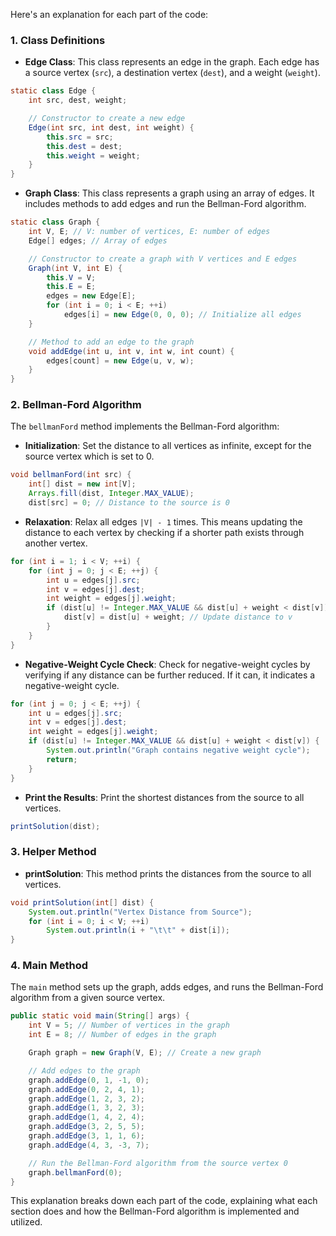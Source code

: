 Here's an explanation for each part of the code:

### 1. **Class Definitions**

- **Edge Class**: This class represents an edge in the graph. Each edge has a source vertex (`src`), a destination vertex (`dest`), and a weight (`weight`).

```java
static class Edge {
    int src, dest, weight;

    // Constructor to create a new edge
    Edge(int src, int dest, int weight) {
        this.src = src;
        this.dest = dest;
        this.weight = weight;
    }
}
```

- **Graph Class**: This class represents a graph using an array of edges. It includes methods to add edges and run the Bellman-Ford algorithm.

```java
static class Graph {
    int V, E; // V: number of vertices, E: number of edges
    Edge[] edges; // Array of edges

    // Constructor to create a graph with V vertices and E edges
    Graph(int V, int E) {
        this.V = V;
        this.E = E;
        edges = new Edge[E];
        for (int i = 0; i < E; ++i)
            edges[i] = new Edge(0, 0, 0); // Initialize all edges
    }

    // Method to add an edge to the graph
    void addEdge(int u, int v, int w, int count) {
        edges[count] = new Edge(u, v, w);
    }
}
```

### 2. **Bellman-Ford Algorithm**

The `bellmanFord` method implements the Bellman-Ford algorithm:

- **Initialization**: Set the distance to all vertices as infinite, except for the source vertex which is set to 0.

```java
void bellmanFord(int src) {
    int[] dist = new int[V];
    Arrays.fill(dist, Integer.MAX_VALUE);
    dist[src] = 0; // Distance to the source is 0
```

- **Relaxation**: Relax all edges `|V| - 1` times. This means updating the distance to each vertex by checking if a shorter path exists through another vertex.

```java
for (int i = 1; i < V; ++i) {
    for (int j = 0; j < E; ++j) {
        int u = edges[j].src;
        int v = edges[j].dest;
        int weight = edges[j].weight;
        if (dist[u] != Integer.MAX_VALUE && dist[u] + weight < dist[v]) {
            dist[v] = dist[u] + weight; // Update distance to v
        }
    }
}
```

- **Negative-Weight Cycle Check**: Check for negative-weight cycles by verifying if any distance can be further reduced. If it can, it indicates a negative-weight cycle.

```java
for (int j = 0; j < E; ++j) {
    int u = edges[j].src;
    int v = edges[j].dest;
    int weight = edges[j].weight;
    if (dist[u] != Integer.MAX_VALUE && dist[u] + weight < dist[v]) {
        System.out.println("Graph contains negative weight cycle");
        return;
    }
}
```

- **Print the Results**: Print the shortest distances from the source to all vertices.

```java
printSolution(dist);
```

### 3. **Helper Method**

- **printSolution**: This method prints the distances from the source to all vertices.

```java
void printSolution(int[] dist) {
    System.out.println("Vertex Distance from Source");
    for (int i = 0; i < V; ++i)
        System.out.println(i + "\t\t" + dist[i]);
}
```

### 4. **Main Method**

The `main` method sets up the graph, adds edges, and runs the Bellman-Ford algorithm from a given source vertex.

```java
public static void main(String[] args) {
    int V = 5; // Number of vertices in the graph
    int E = 8; // Number of edges in the graph

    Graph graph = new Graph(V, E); // Create a new graph

    // Add edges to the graph
    graph.addEdge(0, 1, -1, 0);
    graph.addEdge(0, 2, 4, 1);
    graph.addEdge(1, 2, 3, 2);
    graph.addEdge(1, 3, 2, 3);
    graph.addEdge(1, 4, 2, 4);
    graph.addEdge(3, 2, 5, 5);
    graph.addEdge(3, 1, 1, 6);
    graph.addEdge(4, 3, -3, 7);

    // Run the Bellman-Ford algorithm from the source vertex 0
    graph.bellmanFord(0);
}
```

This explanation breaks down each part of the code, explaining what each section does and how the Bellman-Ford algorithm is implemented and utilized.